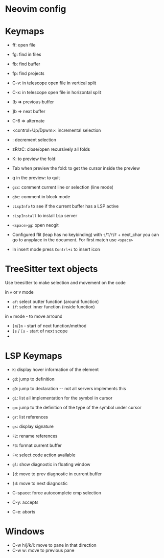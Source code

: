 # Neovim config

Keymaps
=======


- <space> ff: open file
- <space> fg: find in files
- <space> fb: find buffer
- <space> fp: find projects
- C-v: in telescope open file in vertical split
- C-x: in telescope open file in horizontal split

- [b => previous buffer 
- ]b => next buffer
- C-6 => alternate 

- <control+Up/Dpwm>: incremental selection
- <bs>: decrement selection

- zR/zC: close/open recursively all folds
- K: to preview the fold
- Tab when preview the fold: to get the cursor inside the preview
- q in the preview: to quit

- `gcc`: comment current line or selection (line mode)
- `gbc`: comment in block mode

- `:LspInfo` to see if the current buffer has a LSP active
- `:LspInstall` to install Lsp server 

- `<space>gg`: open neogit

- Configured flit (leap has no keybinding) with `t`/`T`/`f`/`F` + next_char you can go to anyplace in the document. For first match use `<space>`

- In insert mode press `Contrl+i` to insert icon

TreeSitter text objects
=======================
Use treesitter to make selection and movement on the code

in `v` or `V` mode 
- `af`: select outter function (around function)
- `if`: select inner function (inside function)

in `n` mode - to move arround
- `]m`/`[m` - start of next function/method
- `]s` / `[s` - start of next scope
- 

LSP Keymaps
===========

- `K`: display hover information of the element
- `gd`: jump to definition
- `gD`: jump to declaration -- not all servers implements this
- `gi`: list all implementation for the symbol in cursor
- `go`: jump to the definition of the type of the symbol under cursor
- `gr`: list references
- `gs`: display signature
- `F2`: rename references
- `F3`: format current buffer
- `F4`: select code action available
- `gl`: show diagnostic in floating window
- `[d`: move to prev diagnostic in current buffer
- `]d`: move to next diagnostic

- C-space: force autocomplete cmp selection
- C-y: accepts
- C-e: aborts

Windows
========
- C-w h/j/k/l: move to pane in that direction
- C-w w: move to previous pane
